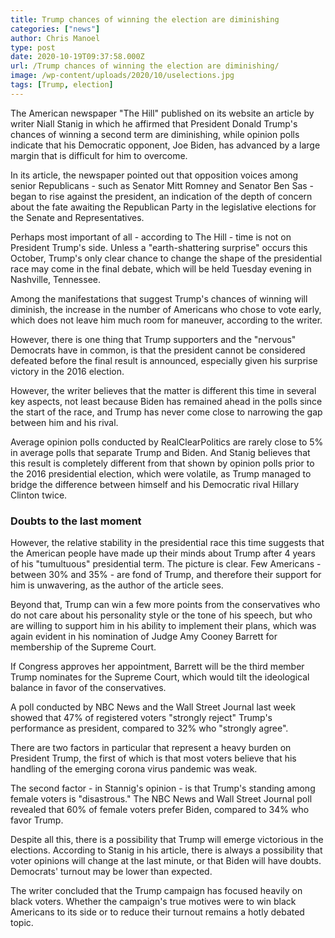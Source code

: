 ```yaml
---
title: Trump chances of winning the election are diminishing
categories: ["news"]
author: Chris Manoel
type: post
date: 2020-10-19T09:37:58.000Z
url: /Trump chances of winning the election are diminishing/
image: /wp-content/uploads/2020/10/uselections.jpg
tags: [Trump, election]
---
```


The American newspaper "The Hill" published on its website an article by writer Niall Stanig in which he affirmed that President Donald Trump's chances of winning a second term are diminishing, while opinion polls indicate that his Democratic opponent, Joe Biden, has advanced by a large margin that is difficult for him to overcome.

In its article, the newspaper pointed out that opposition voices among senior Republicans - such as Senator Mitt Romney and Senator Ben Sas - began to rise against the president, an indication of the depth of concern about the fate awaiting the Republican Party in the legislative elections for the Senate and Representatives.

Perhaps most important of all - according to The Hill - time is not on President Trump's side. Unless a "earth-shattering surprise" occurs this October, Trump's only clear chance to change the shape of the presidential race may come in the final debate, which will be held Tuesday evening in Nashville, Tennessee.

Among the manifestations that suggest Trump's chances of winning will diminish, the increase in the number of Americans who chose to vote early, which does not leave him much room for maneuver, according to the writer.

However, there is one thing that Trump supporters and the "nervous" Democrats have in common, is that the president cannot be considered defeated before the final result is announced, especially given his surprise victory in the 2016 election.

However, the writer believes that the matter is different this time in several key aspects, not least because Biden has remained ahead in the polls since the start of the race, and Trump has never come close to narrowing the gap between him and his rival.

Average opinion polls conducted by RealClearPolitics are rarely close to 5% in average polls that separate Trump and Biden. And Stanig believes that this result is completely different from that shown by opinion polls prior to the 2016 presidential election, which were volatile, as Trump managed to bridge the difference between himself and his Democratic rival Hillary Clinton twice.

### Doubts to the last moment

However, the relative stability in the presidential race this time suggests that the American people have made up their minds about Trump after 4 years of his "tumultuous" presidential term. The picture is clear. Few Americans - between 30% and 35% - are fond of Trump, and therefore their support for him is unwavering, as the author of the article sees.

Beyond that, Trump can win a few more points from the conservatives who do not care about his personality style or the tone of his speech, but who are willing to support him in his ability to implement their plans, which was again evident in his nomination of Judge Amy Cooney Barrett for membership of the Supreme Court.

If Congress approves her appointment, Barrett will be the third member Trump nominates for the Supreme Court, which would tilt the ideological balance in favor of the conservatives.

A poll conducted by NBC News and the Wall Street Journal last week showed that 47% of registered voters "strongly reject" Trump's performance as president, compared to 32% who "strongly agree".

There are two factors in particular that represent a heavy burden on President Trump, the first of which is that most voters believe that his handling of the emerging corona virus pandemic was weak.

The second factor - in Stannig's opinion - is that Trump's standing among female voters is "disastrous." The NBC News and Wall Street Journal poll revealed that 60% of female voters prefer Biden, compared to 34% who favor Trump.

Despite all this, there is a possibility that Trump will emerge victorious in the elections. According to Stanig in his article, there is always a possibility that voter opinions will change at the last minute, or that Biden will have doubts. Democrats' turnout may be lower than expected.

The writer concluded that the Trump campaign has focused heavily on black voters. Whether the campaign's true motives were to win black Americans to its side or to reduce their turnout remains a hotly debated topic.
